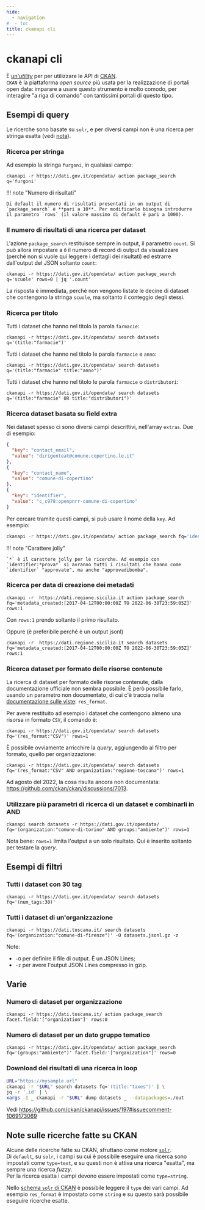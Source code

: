 ```yaml
---
hide:
  - navigation
#  - toc
title: ckanapi cli
---
```

# ckanapi cli

È [un'*utility*](../utilities/#ckanapi) per per utilizzare le API di [CKAN](https://ckan.org/).<br>
`CKAN` è la piattaforma *open source* più usata per la realizzazione di portali open data: imparare a usare questo strumento è molto comodo, per interagire "a riga di comando" con tantissimi portali di questo tipo.

## Esempi di query

Le ricerche sono basate su `solr`, e per diversi campi non è una ricerca per stringa esatta (vedi [nota](#note-sulle-ricerche-fatte-su-ckan)).

### Ricerca per stringa

Ad esempio la stringa `furgoni`, in qualsiasi campo:

```
ckanapi -r https://dati.gov.it/opendata/ action package_search q='furgoni'
```

!!! note "Numero di risultati"

    Di default il numero di risultati presentati in un output di `package_search` è **pari a 10**. Per modificarlo bisogna introdurre il parametro `rows` (il valore massimo di default è pari a 1000).

### Il numero di risultati di una ricerca per dataset

L'azione `package_search` restituisce sempre in output, il parametro `count`. Si può allora impostare a `0` il numero di record di output da visualizzare (perché non si vuole qui leggere i dettagli dei risultati) ed estrarre dall'output del JSON soltanto `count`:

```
ckanapi -r https://dati.gov.it/opendata/ action package_search q='scuole' rows=0 | jq '.count'
```

La risposta è immediata, perché non vengono listate le decine di dataset che contengono la stringa `scuole`, ma soltanto il conteggio degli stessi.

### Ricerca per titolo

Tutti i dataset che hanno nel titolo la parola `farmacie`:

```
ckanapi -r https://dati.gov.it/opendata/ search datasets q='(title:"farmacie")'
```

Tutti i dataset che hanno nel titolo le parola `farmacie` e `anno`:

```
ckanapi -r https://dati.gov.it/opendata/ search datasets q='(title:"farmacie" title:"anno")'
```

Tutti i dataset che hanno nel titolo le parola `farmacie` o `distributori`:

```
ckanapi -r https://dati.gov.it/opendata/ search datasets q='(title:"farmacie" OR title:"distributori")'
```

### Ricerca dataset basata su field extra

Nei dataset spesso ci sono diversi campi descrittivi, nell'array `extras`. Due di esempio:

```json
{
  "key": "contact_email",
  "value": "dirigenteat@comune.copertino.le.it"
},
{
  "key": "contact_name",
  "value": "comune-di-copertino"
},
{
  "key": "identifier",
  "value": "c_c978:openpnrr-comune-di-copertino"
}
```

Per cercare tramite questi campi, si può usare il nome della `key`. Ad esempio:

```bash
ckanapi -r https://dati.gov.it/opendata/ action package_search fq='identifier:*pnrr*' rows=10
```

!!! note "Carattere jolly"

    `*` è il carattere jolly per le ricerche. Ad esempio con `identifier:*prova*` si avranno tutti i risultati che hanno come `identifier` "approvate", ma anche "approvadibomba".


### Ricerca per data di creazione dei metadati

```
ckanapi -r  https://dati.regione.sicilia.it action package_search fq='metadata_created:[2017-04-12T00:00:00Z TO 2022-06-30T23:59:05Z]' rows:1
```

Con `rows:1` prendo soltanto il primo risultato.

Oppure (è preferibile perché è un output jsonl)

```
ckanapi -r  https://dati.regione.sicilia.it search datasets fq='metadata_created:[2017-04-12T00:00:00Z TO 2022-06-30T23:59:05Z]' rows:1
```

### Ricerca dataset per formato delle risorse contenute

La ricerca di dataset per formato delle risorse contenute, dalla documentazione ufficiale non sembra possibile. È però possibile farlo, usando un parametro non documentato, di cui c'è traccia nella [documentazione sulle viste](https://docs.ckan.org/en/2.9/maintaining/data-viewer.html#migrating-from-previous-ckan-versions): `res_format`.

Per avere restituito ad esempio i dataset che contengono almeno una risorsa in formato `CSV`, il comando è:

```
ckanapi -r https://dati.gov.it/opendata/ search datasets fq='(res_format:"CSV")' rows=1
```

È possibile ovviamente arricchire la *query*, aggiungendo al filtro per formato, quello per organizzazione:

```
ckanapi -r https://dati.gov.it/opendata/ search datasets fq='(res_format:"CSV" AND organization:"regione-toscana")' rows=1
```

Ad agosto del 2022, la cosa risulta ancora non documentata: <https://github.com/ckan/ckan/discussions/7013>.

### Utilizzare più parametri di ricerca di un dataset e combinarli in AND

```
ckanapi search datasets -r https://dati.gov.it/opendata/ fq='(organization:"comune-di-torino" AND groups:"ambiente")' rows=1
```

Nota bene: `rows=1` limita l'output a un solo risultato. Qui è inserito soltanto per testare la *query*.


## Esempi di filtri

### Tutti i dataset con 30 tag

```
ckanapi -r https://dati.gov.it/opendata/ search datasets fq='(num_tags:30)'
```

### Tutti i dataset di un'organizzazione

```
ckanapi -r https://dati.toscana.it/ search datasets fq='(organization:"comune-di-firenze")' -O datasets.jsonl.gz -z
```

Note:

- `-O` per definire il file di output. È un JSON Lines;
- `-z` per avere l'output JSON Lines compresso in gzip.

## Varie

### Numero di dataset per organizzazione

```
ckanapi -r https://dati.toscana.it/ action package_search facet.field:'["organization"]' rows:0
```

### Numero di dataset per un dato gruppo tematico

```
ckanapi -r https://dati.gov.it/opendata/ action package_search fq='(groups:"ambiente")' facet.field:'["organization"]' rows=0
```

### Download dei risultati di una ricerca in loop

```bash
URL="https://mysample.url"
ckanapi -r "$URL" search datasets fq='(title:"taxes")' | \
jq -r '.id' | \
xargs -I _ ckanapi -r "$URL" dump datasets _ --datapackages=./out
```

Vedi <https://github.com/ckan/ckanapi/issues/197#issuecomment-1069173069>

## Note sulle ricerche fatte su CKAN

Alcune delle ricerche fatte su CKAN, sfruttano come motore [`solr`](https://solr.apache.org/).<br>
Di `default`, su `solr`, i campi su cui è possibile eseguire una ricerca sono impostati come `type=text`, e su questi non è attiva una ricerca "esatta", ma sempre una ricerca *fuzzy*.<br>
Per la ricerca esatta i campi devono essere impostati come `type=string`.

Nello [schema `solr` di CKAN](https://github.com/ckan/ckan/blob/f2eb20ebf9de21016fd3d15ed028be1cce8d447c/ckan/config/solr/schema.xml) è possibile leggere il `type` dei vari campi. Ad esempio `res_format` è impostato come `string` e su questo sarà possibile eseguire ricerche esatte.
